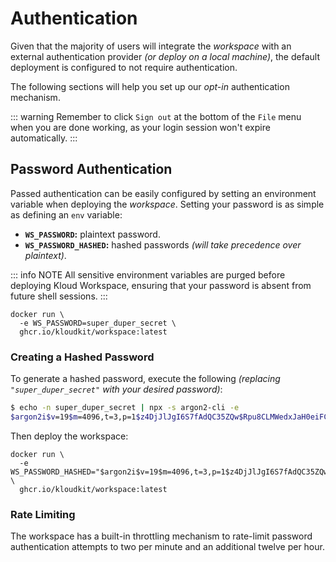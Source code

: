 # Authentication

Given that the majority of users will integrate the *workspace* with an external
authentication provider *(or deploy on a local machine)*, the default deployment is
configured to not require authentication.

The following sections will help you set up our *opt-in* authentication mechanism.

::: warning
Remember to click `Sign out` at the bottom of the `File` menu when you are done working,
as your login session won't expire automatically.
:::

## Password Authentication

Passed authentication can be easily configured by setting an environment variable when
deploying the *workspace*.
Setting your password is as simple as defining an `env` variable:

- **`WS_PASSWORD`:** plaintext password.
- **`WS_PASSWORD_HASHED`:** hashed passwords *(will take precedence over plaintext)*.

::: info NOTE
All sensitive environment variables are purged before deploying Kloud Workspace, ensuring
that your password is absent from future shell sessions.
:::

```sh{2}
docker run \
  -e WS_PASSWORD=super_duper_secret \
  ghcr.io/kloudkit/workspace:latest
```

### Creating a Hashed Password

To generate a hashed password, execute the following
*(replacing `"super_duper_secret"` with your desired password)*:

```sh
$ echo -n super_duper_secret | npx -s argon2-cli -e
$argon2i$v=19$m=4096,t=3,p=1$z4DjJlJgI6S7fAdQC35ZQw$Rpu8CLMWedxJaH0eiFCetyoRbg+S8ow/RRyVCZzM6QE
```

Then deploy the workspace:

```sh{2}
docker run \
  -e WS_PASSWORD_HASHED="$argon2i$v=19$m=4096,t=3,p=1$z4DjJlJgI6S7fAdQC35ZQw$Rpu8CLMWedxJaH0eiFCetyoRbg+S8ow/RRyVCZzM6QE" \
  ghcr.io/kloudkit/workspace:latest
```

### Rate Limiting

The workspace has a built-in throttling mechanism to rate-limit password authentication
attempts to two per minute and an additional twelve per hour.
